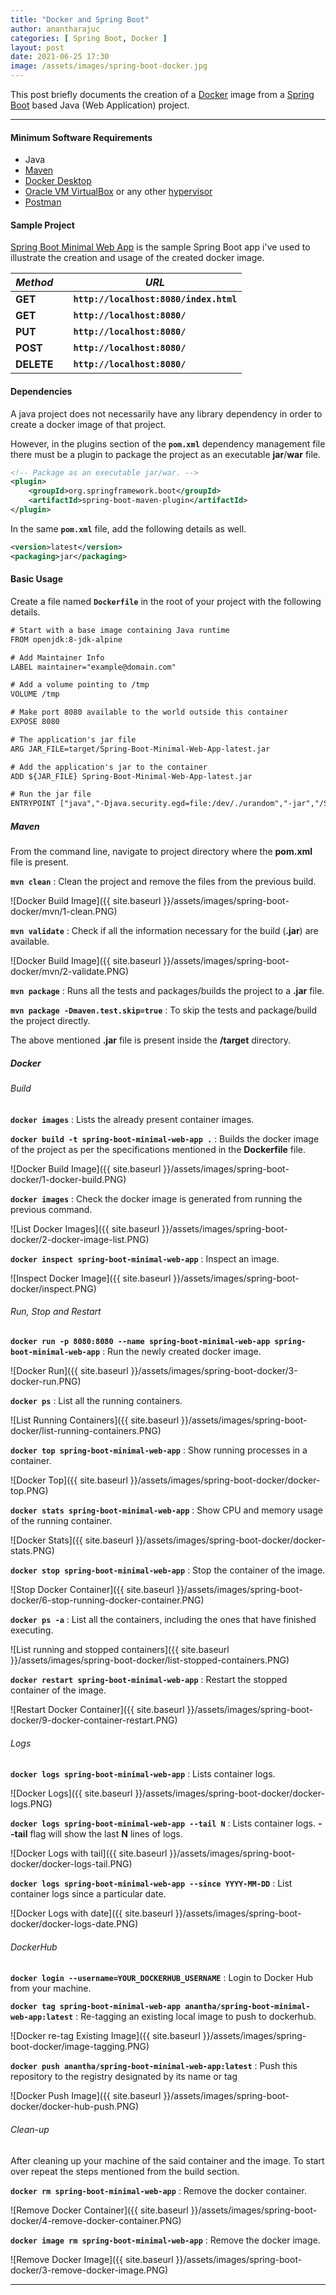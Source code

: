 ```yaml
---
title: "Docker and Spring Boot"
author: anantharajuc
categories: [ Spring Boot, Docker ]
layout: post
date: 2021-06-25 17:30
image: /assets/images/spring-boot-docker.jpg
---
```


This post briefly documents the creation of a [Docker](https://www.docker.com/) image from a [Spring Boot](https://spring.io/projects/spring-boot) based Java (Web Application) project.

---

#### Minimum Software Requirements

- Java
- [Maven](https://maven.apache.org/)
- [Docker Desktop](https://www.docker.com/products/docker-desktop)
- [Oracle VM VirtualBox](https://www.virtualbox.org/) or any other [hypervisor](https://en.wikipedia.org/wiki/Hypervisor)
- [Postman](https://www.postman.com/downloads/)

#### Sample Project

[Spring Boot Minimal Web App](https://github.com/AnanthaRajuC/Spring-Boot-Minimal-Web-App) is the sample Spring Boot app i've used to illustrate the creation and usage of the created docker image.

| *Method*   |    |  *URL*                                 |
|------------|----|----------------------------------------|
| **GET**    |    | **`http://localhost:8080/index.html`** |
| **GET**    |    | **`http://localhost:8080/`**           |
| **PUT**    |    | **`http://localhost:8080/`**           | 
| **POST**   |    | **`http://localhost:8080/`**           | 
| **DELETE** |    | **`http://localhost:8080/`**           |

#### Dependencies

A java project does not necessarily have any library dependency in order to create a docker image of that project.

However, in the plugins section of the **`pom.xml`** dependency management file there must be a plugin to package the project as an executable **jar**/**war** file.

~~~xml
<!-- Package as an executable jar/war. -->
<plugin>
	<groupId>org.springframework.boot</groupId>
	<artifactId>spring-boot-maven-plugin</artifactId>
</plugin>
~~~

In the same **`pom.xml`** file, add the following details as well.

~~~xml
<version>latest</version>
<packaging>jar</packaging>
~~~

#### Basic Usage

Create a file named **`Dockerfile`** in the root of your project with the following details.

~~~txt
# Start with a base image containing Java runtime
FROM openjdk:8-jdk-alpine

# Add Maintainer Info
LABEL maintainer="example@domain.com"

# Add a volume pointing to /tmp
VOLUME /tmp

# Make port 8080 available to the world outside this container
EXPOSE 8080

# The application's jar file
ARG JAR_FILE=target/Spring-Boot-Minimal-Web-App-latest.jar

# Add the application's jar to the container
ADD ${JAR_FILE} Spring-Boot-Minimal-Web-App-latest.jar

# Run the jar file 
ENTRYPOINT ["java","-Djava.security.egd=file:/dev/./urandom","-jar","/Spring-Boot-Minimal-Web-App-latest.jar"]
~~~

##### Maven

From the command line, navigate to project directory where the **pom.xml** file is present.

**`mvn clean`** : Clean the project and remove the files from the previous build. 

![Docker Build Image]({{ site.baseurl }}/assets/images/spring-boot-docker/mvn/1-clean.PNG)  

**`mvn validate`** : Check if all the information necessary for the build (**.jar**) are available.

![Docker Build Image]({{ site.baseurl }}/assets/images/spring-boot-docker/mvn/2-validate.PNG)  

**`mvn package`** : Runs all the tests and packages/builds the project to a **.jar** file. 

**`mvn package -Dmaven.test.skip=true`** : To skip the tests and package/build the project directly.

The above mentioned **.jar** file is present inside the **/target** directory.

##### Docker

###### Build 

**`docker images`** : Lists the already present container images.

**`docker build -t spring-boot-minimal-web-app .`** : Builds the docker image of the project as per the specifications mentioned in the **Dockerfile** file.

![Docker Build Image]({{ site.baseurl }}/assets/images/spring-boot-docker/1-docker-build.PNG)  

**`docker images`** : Check the docker image is generated from running the previous command.

![List Docker Images]({{ site.baseurl }}/assets/images/spring-boot-docker/2-docker-image-list.PNG)  

**`docker inspect spring-boot-minimal-web-app`** : Inspect an image.

![Inspect Docker Image]({{ site.baseurl }}/assets/images/spring-boot-docker/inspect.PNG)  

###### Run, Stop and Restart

**`docker run -p 8080:8080 --name spring-boot-minimal-web-app spring-boot-minimal-web-app`** : Run the newly created docker image.

![Docker Run]({{ site.baseurl }}/assets/images/spring-boot-docker/3-docker-run.PNG)  

**`docker ps`** : List all the running containers.

![List Running Containers]({{ site.baseurl }}/assets/images/spring-boot-docker/list-running-containers.PNG)  

**`docker top spring-boot-minimal-web-app`** : Show running processes in a container.

![Docker Top]({{ site.baseurl }}/assets/images/spring-boot-docker/docker-top.PNG) 

**`docker stats spring-boot-minimal-web-app`** : Show CPU and memory usage of the running container.

![Docker Stats]({{ site.baseurl }}/assets/images/spring-boot-docker/docker-stats.PNG) 

**`docker stop spring-boot-minimal-web-app`** : Stop the container of the image.

![Stop Docker Container]({{ site.baseurl }}/assets/images/spring-boot-docker/6-stop-running-docker-container.PNG)  

**`docker ps -a`** : List all the containers, including the ones that have finished executing.

![List running and stopped containers]({{ site.baseurl }}/assets/images/spring-boot-docker/list-stopped-containers.PNG)  

**`docker restart spring-boot-minimal-web-app`** : Restart the stopped container of the image.

![Restart Docker Container]({{ site.baseurl }}/assets/images/spring-boot-docker/9-docker-container-restart.PNG)  

###### Logs

**`docker logs spring-boot-minimal-web-app`** : Lists container logs.

![Docker Logs]({{ site.baseurl }}/assets/images/spring-boot-docker/docker-logs.PNG)  

**`docker logs spring-boot-minimal-web-app --tail N`** : Lists container logs. **--tail** flag will show the last **N** lines of logs.

![Docker Logs with tail]({{ site.baseurl }}/assets/images/spring-boot-docker/docker-logs-tail.PNG)  

**`docker logs spring-boot-minimal-web-app --since YYYY-MM-DD`** : List container logs since a particular date.

![Docker Logs with date]({{ site.baseurl }}/assets/images/spring-boot-docker/docker-logs-date.PNG) 

###### DockerHub

**`docker login --username=YOUR_DOCKERHUB_USERNAME`** : Login to Docker Hub from your machine.

**`docker tag spring-boot-minimal-web-app anantha/spring-boot-minimal-web-app:latest`** : Re-tagging an existing local image to push to dockerhub.

![Docker re-tag Existing Image]({{ site.baseurl }}/assets/images/spring-boot-docker/image-tagging.PNG)  

**`docker push anantha/spring-boot-minimal-web-app:latest`** : Push this repository to the registry designated by its name or tag

![Docker Push Image]({{ site.baseurl }}/assets/images/spring-boot-docker/docker-hub-push.PNG)  

###### Clean-up

After cleaning up your machine of the said container and the image. To start over repeat the steps mentioned from the build section.

**`docker rm spring-boot-minimal-web-app`** : Remove the docker container.

![Remove Docker Container]({{ site.baseurl }}/assets/images/spring-boot-docker/4-remove-docker-container.PNG)  

**`docker image rm spring-boot-minimal-web-app`** : Remove the docker image.

![Remove Docker Image]({{ site.baseurl }}/assets/images/spring-boot-docker/3-remove-docker-image.PNG)  

---


